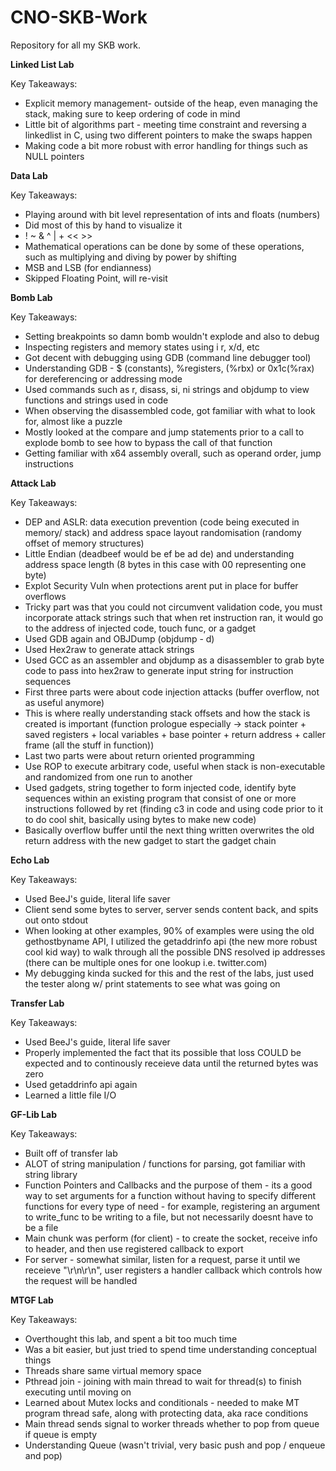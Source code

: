 # CNO-SKB-Work
Repository for all my SKB work.

**Linked List Lab**

Key Takeaways:
- Explicit memory management- outside of the heap, even managing the stack, making sure to keep ordering of code in mind
- Little bit of algorithms part - meeting time constraint and reversing a linkedlist in C, using two different pointers to make the swaps happen
- Making code a bit more robust with error handling for things such as NULL pointers

**Data Lab**

Key Takeaways:
- Playing around with bit level representation of ints and floats (numbers)
- Did most of this by hand to visualize it
- ! ~ & ^ | + << >> 
- Mathematical operations can be done by some of these operations, such as multiplying and diving by power by shifting
- MSB and LSB (for endianness)
- Skipped Floating Point, will re-visit

**Bomb Lab**

Key Takeaways:
- Setting breakpoints so damn bomb wouldn't explode and also to debug
- Inspecting registers and memory states using i r, x/d, etc
- Got decent with debugging using GDB (command line debugger tool)
- Understanding GDB - $ (constants), %registers, (%rbx) or 0x1c(%rax) for dereferencing or addressing mode
- Used commands such as r, disass, si, ni strings and objdump to view functions and strings used in code
- When observing the disassembled code, got familiar with what to look for, almost like a puzzle
- Mostly looked at the compare and jump statements prior to a call to explode bomb to see how to bypass the call of that function
- Getting familiar with x64 assembly overall, such as operand order, jump instructions

**Attack Lab**

Key Takeaways:
- DEP and ASLR: data execution prevention (code being executed in memory/ stack) and address space layout randomisation (randomy offset of memory structures)
- Little Endian (deadbeef would be ef be ad de) and understanding address space length (8 bytes in this case with 00 representing one byte)
- Explot Security Vuln when protections arent put in place for buffer overflows
- Tricky part was that you could not circumvent validation code, you must incorporate attack strings such that when ret instruction ran, it would go to the address of injected code, touch func, or a gadget
- Used GDB again and OBJDump (objdump - d)
- Used Hex2raw to generate attack strings
- Used GCC as an assembler and objdump as a disassembler to grab byte code to pass into hex2raw to generate input string for instruction sequences
- First three parts were about code injection attacks (buffer overflow, not as useful anymore)
- This is where really understanding stack offsets and how the stack is created is important (function prologue especially -> stack pointer + saved registers + local variables + base pointer + return address + caller frame (all the stuff in function))
- Last two parts were about return oriented programming
- Use ROP to execute arbitrary code, useful when stack is non-executable and randomized from one run to another
- Used gadgets, string together to form injected code, identify byte sequences within an existing program that consist of one or more instructions followed by ret (finding c3 in code and using code prior to it to do cool shit, basically using bytes to make new code)
- Basically overflow buffer until the next thing written overwrites the old return address with the new gadget to start the gadget chain

**Echo Lab**

Key Takeaways:
- Used BeeJ's guide, literal life saver
- Client send some bytes to server, server sends content back, and spits out onto stdout
- When looking at other examples, 90% of examples were using the old gethostbyname API, I utilized the getaddrinfo api (the new more robust cool kid way) to walk through all the possible DNS resolved ip addresses (there can be multiple ones for one lookup i.e. twitter.com)
- My debugging kinda sucked for this and the rest of the labs, just used the tester along w/ print statements to see what was going on

**Transfer Lab**

Key Takeaways:
- Used BeeJ's guide, literal life saver
- Properly implemented the fact that its possible that loss COULD be expected and to continously receieve data until the returned bytes was zero
- Used getaddrinfo api again
- Learned a little file I/O

**GF-Lib Lab**

Key Takeaways:
- Built off of transfer lab
- ALOT of string manipulation / functions for parsing, got familiar with string library
- Function Pointers and Callbacks and the purpose of them - its a good way to set arguments for a function without having to specify different functions for every type of need - for example, registering an argument to write_func to be writing to a file, but not necessarily doesnt have to be a file
- Main chunk was perform (for client) - to create the socket, receive info to header, and then use registered callback to export
- For server - somewhat similar, listen for a request, parse it until we receieve "\r\n\r\n", user registers a handler callback which controls how the request will be handled

**MTGF Lab**

Key Takeaways:
- Overthought this lab, and spent a bit too much time
- Was a bit easier, but just tried to spend time understanding conceptual things
- Threads share same virtual memory space
- Pthread join - joining with main thread to wait for thread(s) to finish executing until moving on
- Learned about Mutex locks and conditionals - needed to make MT program thread safe, along with protecting data, aka race conditions
- Main thread sends signal to worker threads whether to pop from queue if queue is empty 
- Understanding Queue (wasn't trivial, very basic push and pop / enqueue and pop)